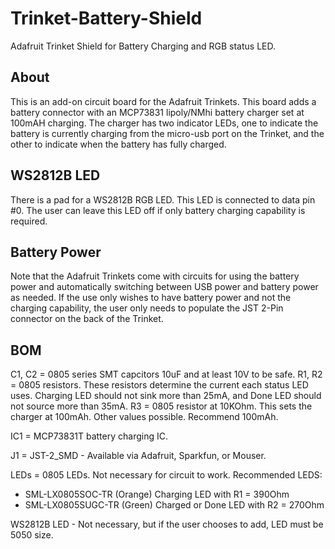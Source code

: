 # Trinket-Battery-Shield
Adafruit Trinket Shield for Battery Charging and RGB status LED.

## About
This is an add-on circuit board for the Adafruit Trinkets.  This board adds a battery connector with an MCP73831 lipoly/NMhi battery charger set at 100mAH charging.
The charger has two indicator LEDs, one to indicate the battery is currently charging from the micro-usb port on the Trinket, and the other to indicate when the battery has fully charged.

## WS2812B LED
There is a pad for a WS2812B RGB LED.  This LED is connected to data pin #0.  The user can leave this LED off if only battery charging capability is required.

## Battery Power
Note that the Adafruit Trinkets come with circuits for using the battery power and automatically switching between USB power and battery power as needed.  If the use only wishes to have battery power and not the charging capability, the user only needs to populate the JST 2-Pin connector on the back of the Trinket.

## BOM
C1, C2 = 0805 series SMT capcitors 10uF and at least 10V to be safe.
R1, R2 = 0805 resistors.  These resistors determine the current each status LED uses.  Charging LED should not sink more than 25mA, and Done LED should not source more than 35mA.
R3 = 0805 resistor at 10KOhm.  This sets the charger at 100mAh.  Other values possible.  Recommend 100mAh.

IC1 = MCP73831T battery charging IC.

J1 = JST-2_SMD - Available via Adafruit, Sparkfun, or Mouser.

LEDs = 0805 LEDs. Not necessary for circuit to work.  Recommended LEDS:

* SML-LX0805SOC-TR (Orange) Charging LED with R1 = 390Ohm
* SML-LX0805SUGC-TR (Green) Charged or Done LED with R2 = 270Ohm

WS2812B LED - Not necessary, but if the user chooses to add, LED must be 5050 size.
